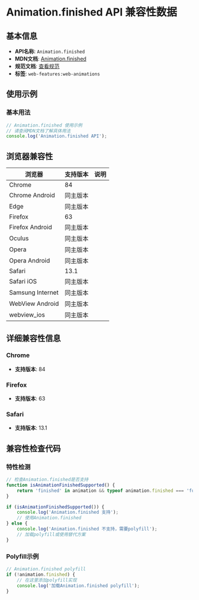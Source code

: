# Animation.finished API 兼容性数据

## 基本信息

- **API名称**: `Animation.finished`
- **MDN文档**: [Animation.finished](https://developer.mozilla.org/docs/Web/API/Animation/finished)
- **规范文档**: [查看规范](https://drafts.csswg.org/web-animations-1/#dom-animation-finished)
- **标签**: `web-features:web-animations`

## 使用示例

### 基本用法

```javascript
// Animation.finished 使用示例
// 请查阅MDN文档了解具体用法
console.log('Animation.finished API');
```

## 浏览器兼容性

| 浏览器 | 支持版本 | 说明 |
|--------|----------|------|
| Chrome | 84 |  |
| Chrome Android | 同主版本 |  |
| Edge | 同主版本 |  |
| Firefox | 63 |  |
| Firefox Android | 同主版本 |  |
| Oculus | 同主版本 |  |
| Opera | 同主版本 |  |
| Opera Android | 同主版本 |  |
| Safari | 13.1 |  |
| Safari iOS | 同主版本 |  |
| Samsung Internet | 同主版本 |  |
| WebView Android | 同主版本 |  |
| webview_ios | 同主版本 |  |

## 详细兼容性信息

### Chrome

- **支持版本**: 84

### Firefox

- **支持版本**: 63

### Safari

- **支持版本**: 13.1

## 兼容性检查代码

### 特性检测

```javascript
// 检查Animation.finished是否支持
function isAnimationFinishedSupported() {
    return 'finished' in animation && typeof animation.finished === 'function';
}

if (isAnimationFinishedSupported()) {
    console.log('Animation.finished 支持');
    // 使用Animation.finished
} else {
    console.log('Animation.finished 不支持，需要polyfill');
    // 加载polyfill或使用替代方案
}
```

### Polyfill示例

```javascript
// Animation.finished polyfill
if (!animation.finished) {
    // 在这里添加polyfill实现
    console.log('加载Animation.finished polyfill');
}
```

